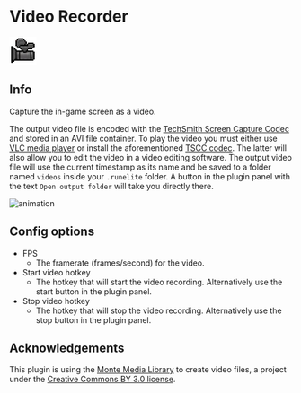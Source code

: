 # Video Recorder
![Icon](icon.png)

## Info
Capture the in-game screen as a video.

The output video file is encoded with the [TechSmith Screen Capture Codec](https://www.techsmith.com/codecs.html) and stored in an AVI file container. To play the video you must either use [VLC media player](https://www.videolan.org/vlc/) or install the aforementioned [TSCC codec](https://www.techsmith.com/codecs.html). The latter will also allow you to edit the video in a video editing software. The output video file will use the current timestamp as its name and be saved to a folder named `videos` inside your `.runelite` folder. A button in the plugin panel with the text `Open output folder` will take you directly there.

![animation](https://user-images.githubusercontent.com/53493631/147863130-e7e46a3f-2c17-4b2e-8a1d-f8878aea6bcb.gif)

## Config options
- FPS
  - The framerate (frames/second) for the video.
- Start video hotkey
  - The hotkey that will start the video recording. Alternatively use the start button in the plugin panel.
- Stop video hotkey
  - The hotkey that will stop the video recording. Alternatively use the stop button in the plugin panel.

## Acknowledgements
This plugin is using the [Monte Media Library](http://www.randelshofer.ch/monte/) to create video files, a project under the [Creative Commons BY 3.0 license](http://www.randelshofer.ch/monte/license.html#CCBY).
